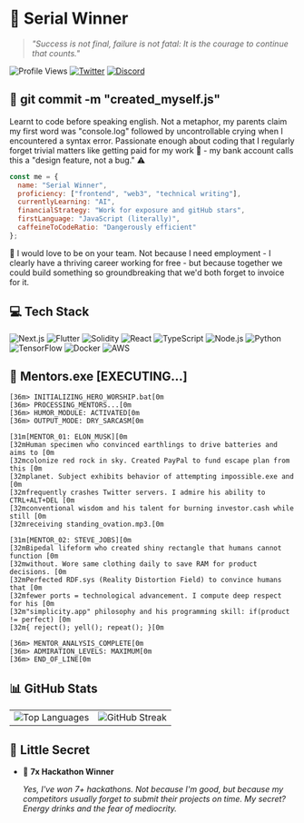 # 👑 Serial Winner

> *"Success is not final, failure is not fatal: It is the courage to continue that counts."*

![Profile Views](https://komarev.com/ghpvc/?username=serialwinner&color=blueviolet)
[![Twitter](https://img.shields.io/twitter/follow/serialwinner?style=social)](https://twitter.com/@emekabuike)
[![Discord](https://img.shields.io/twitter/url?label=Discord&logo=discord&style=social&url=https%3A%2F%2Fdiscord.gg%2Fchukwuemeka0889)](https://discord.gg/chukwuemeka0889)



## 🧬 git commit -m "created_myself.js"

Learnt to code before speaking english. Not a metaphor, my parents claim my first word was "console.log" followed by uncontrollable crying when I encountered a syntax error. Passionate enough about coding that I regularly forget trivial matters like getting paid for my work 💸 - my bank account calls this a "design feature, not a bug." ⚠️

```javascript
const me = {
  name: "Serial Winner",                                        
  proficiency: ["frontend", "web3", "technical writing"],
  currentlyLearning: "AI",   
  financialStrategy: "Work for exposure and gitHub stars",    
  firstLanguage: "JavaScript (literally)",                   
  caffeineToCodeRatio: "Dangerously efficient"           
};
```

🤝 I would love to be on your team. Not because I need employment - I clearly have a thriving career working for free - but because together we could build something so groundbreaking that we'd both forget to invoice for it. 



## 💻 Tech Stack

![Next.js](https://img.shields.io/badge/-Next.js-000000?style=flat&logo=next.js)
![Flutter](https://img.shields.io/badge/-Flutter-02569B?style=flat&logo=flutter)
![Solidity](https://img.shields.io/badge/-Solidity-363636?style=flat&logo=solidity)
![React](https://img.shields.io/badge/-React-61DAFB?style=flat&logo=react&logoColor=white)
![TypeScript](https://img.shields.io/badge/-TypeScript-3178C6?style=flat&logo=typescript&logoColor=white)
![Node.js](https://img.shields.io/badge/-Node.js-339933?style=flat&logo=node.js&logoColor=white)
![Python](https://img.shields.io/badge/-Python-3776AB?style=flat&logo=python&logoColor=white)
![TensorFlow](https://img.shields.io/badge/-TensorFlow-FF6F00?style=flat&logo=tensorflow&logoColor=white)
![Docker](https://img.shields.io/badge/-Docker-2496ED?style=flat&logo=docker&logoColor=white)
![AWS](https://img.shields.io/badge/-AWS-232F3E?style=flat&logo=amazon-aws)



## 🌟 Mentors.exe [EXECUTING...]

```ansi
[36m> INITIALIZING_HERO_WORSHIP.bat[0m
[36m> PROCESSING_MENTORS...[0m
[36m> HUMOR_MODULE: ACTIVATED[0m
[36m> OUTPUT_MODE: DRY_SARCASM[0m

[31m[MENTOR_01: ELON_MUSK][0m
[32mHuman specimen who convinced earthlings to drive batteries and aims to [0m
[32mcolonize red rock in sky. Created PayPal to fund escape plan from this [0m
[32mplanet. Subject exhibits behavior of attempting impossible.exe and [0m
[32mfrequently crashes Twitter servers. I admire his ability to CTRL+ALT+DEL [0m
[32mconventional wisdom and his talent for burning investor.cash while still [0m
[32mreceiving standing_ovation.mp3.[0m

[31m[MENTOR_02: STEVE_JOBS][0m
[32mBipedal lifeform who created shiny rectangle that humans cannot function [0m
[32mwithout. Wore same clothing daily to save RAM for product decisions. [0m
[32mPerfected RDF.sys (Reality Distortion Field) to convince humans that [0m
[32mfewer ports = technological advancement. I compute deep respect for his [0m
[32m"simplicity.app" philosophy and his programming skill: if(product != perfect) [0m
[32m{ reject(); yell(); repeat(); }[0m

[36m> MENTOR_ANALYSIS_COMPLETE[0m
[36m> ADMIRATION_LEVELS: MAXIMUM[0m
[36m> END_OF_LINE[0m
```


## 📊 GitHub Stats

<table>
  <tr>
    <td align="center">
      <img src="https://github-readme-stats.vercel.app/api/top-langs/?username=nwakakukaks&theme=radical&layout=compact" alt="Top Languages" />
    </td>
    <td align="center">
      <img src="https://github-readme-streak-stats.herokuapp.com/?user=nwakakukaks&theme=radical" alt="GitHub Streak" />
    </td>
  </tr>
</table>



## 🤫 Little Secret

- 🏅 **7x Hackathon Winner**
  
  *Yes, I've won 7+ hackathons. Not because I'm good, but because my competitors usually forget to submit their projects on time. My secret? Energy drinks and the fear of mediocrity.*

<!--
Fun fact: This README took more time to create than some of my hackathon projects. But at least it doesn't have any runtime errors... yet.
-->
